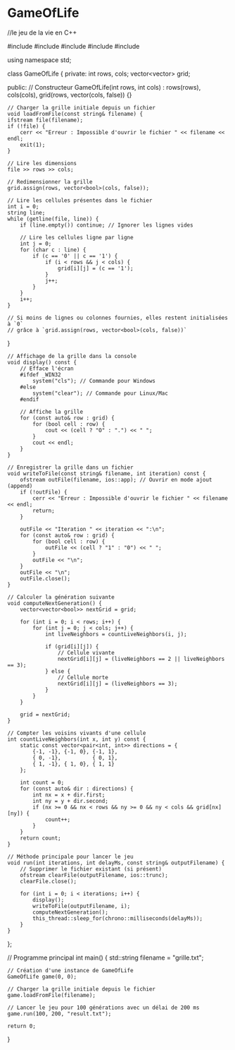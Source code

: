 # GameOfLife
//le jeu de la vie en C++

#include <iostream>
#include <vector>
#include <fstream>
#include <chrono>
#include <thread>

using namespace std;

class GameOfLife {
private:
    int rows, cols;
    vector<vector<bool>> grid;

public:
    // Constructeur
    GameOfLife(int rows, int cols) : rows(rows), cols(cols), grid(rows, vector<bool>(cols, false)) {}

    // Charger la grille initiale depuis un fichier
    void loadFromFile(const string& filename) {
    ifstream file(filename);
    if (!file) {
        cerr << "Erreur : Impossible d'ouvrir le fichier " << filename << endl;
        exit(1);
    }

    // Lire les dimensions
    file >> rows >> cols;

    // Redimensionner la grille
    grid.assign(rows, vector<bool>(cols, false));

    // Lire les cellules présentes dans le fichier
    int i = 0;
    string line;
    while (getline(file, line)) {
        if (line.empty()) continue; // Ignorer les lignes vides

        // Lire les cellules ligne par ligne
        int j = 0;
        for (char c : line) {
            if (c == '0' || c == '1') {
                if (i < rows && j < cols) {
                    grid[i][j] = (c == '1');
                }
                j++;
            }
        }
        i++;
    }

    // Si moins de lignes ou colonnes fournies, elles restent initialisées à `0`
    // grâce à `grid.assign(rows, vector<bool>(cols, false))`
}


    // Affichage de la grille dans la console
    void display() const {
        // Efface l'écran
        #ifdef _WIN32
            system("cls"); // Commande pour Windows
        #else
            system("clear"); // Commande pour Linux/Mac
        #endif

        // Affiche la grille
        for (const auto& row : grid) {
            for (bool cell : row) {
                cout << (cell ? "O" : ".") << " ";
            }
            cout << endl;
        }
    }

    // Enregistrer la grille dans un fichier
    void writeToFile(const string& filename, int iteration) const {
        ofstream outFile(filename, ios::app); // Ouvrir en mode ajout (append)
        if (!outFile) {
            cerr << "Erreur : Impossible d'ouvrir le fichier " << filename << endl;
            return;
        }

        outFile << "Iteration " << iteration << ":\n";
        for (const auto& row : grid) {
            for (bool cell : row) {
                outFile << (cell ? "1" : "0") << " ";
            }
            outFile << "\n";
        }
        outFile << "\n";
        outFile.close();
    }

    // Calculer la génération suivante
    void computeNextGeneration() {
        vector<vector<bool>> nextGrid = grid;

        for (int i = 0; i < rows; i++) {
            for (int j = 0; j < cols; j++) {
                int liveNeighbors = countLiveNeighbors(i, j);

                if (grid[i][j]) {
                    // Cellule vivante
                    nextGrid[i][j] = (liveNeighbors == 2 || liveNeighbors == 3);
                } else {
                    // Cellule morte
                    nextGrid[i][j] = (liveNeighbors == 3);
                }
            }
        }

        grid = nextGrid;
    }

    // Compter les voisins vivants d'une cellule
    int countLiveNeighbors(int x, int y) const {
        static const vector<pair<int, int>> directions = {
            {-1, -1}, {-1, 0}, {-1, 1},
            { 0, -1},          { 0, 1},
            { 1, -1}, { 1, 0}, { 1, 1}
        };

        int count = 0;
        for (const auto& dir : directions) {
            int nx = x + dir.first;
            int ny = y + dir.second;
            if (nx >= 0 && nx < rows && ny >= 0 && ny < cols && grid[nx][ny]) {
                count++;
            }
        }
        return count;
    }

    // Méthode principale pour lancer le jeu
    void run(int iterations, int delayMs, const string& outputFilename) {
        // Supprimer le fichier existant (si présent)
        ofstream clearFile(outputFilename, ios::trunc);
        clearFile.close();

        for (int i = 0; i < iterations; i++) {
            display();
            writeToFile(outputFilename, i);
            computeNextGeneration();
            this_thread::sleep_for(chrono::milliseconds(delayMs));
        }
    }
};

// Programme principal
int main() {
    std::string filename = "grille.txt";

    // Création d'une instance de GameOfLife
    GameOfLife game(0, 0);

    // Charger la grille initiale depuis le fichier
    game.loadFromFile(filename);

    // Lancer le jeu pour 100 générations avec un délai de 200 ms
    game.run(100, 200, "result.txt");

    return 0;
}

